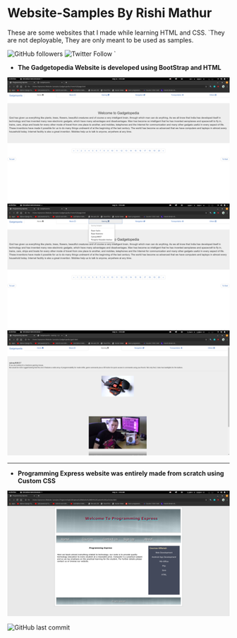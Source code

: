 # Website-Samples By Rishi Mathur

These are some websites that I made while learning HTML and CSS. 
`They are not deployable, They are only meant to be used as samples.

![GitHub followers](https://img.shields.io/github/followers/skyrunner360?label=Follow&style=social) ![Twitter Follow](https://img.shields.io/twitter/follow/skyrunner360?style=social) 
`
- __The Gadgetopedia Website is developed using BootStrap and HTML__

![Alt text](./w2.png "Gadgetopedia Homepage")
![Alt text](./w3.png "dropdown menu")
![Alt text](./w4.png "gadget page")

---
- __Programming Express website was entirely made from scratch using Custom CSS__

![Alt text](./w1.png "Interface")

![GitHub last commit](https://img.shields.io/github/last-commit/skyrunner360/Website-Samples)
